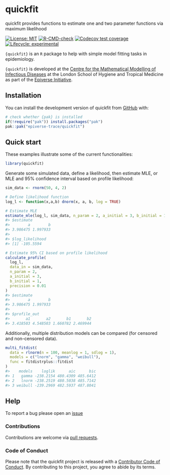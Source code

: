 
<!-- README.md is generated from README.Rmd. Please edit that file. -->
<!-- The code to render this README is stored in .github/workflows/render-readme.yaml -->
<!-- Variables marked with double curly braces will be transformed beforehand: -->
<!-- `packagename` is extracted from the DESCRIPTION file -->
<!-- `gh_repo` is extracted via a special environment variable in GitHub Actions -->

# quickfit

quickfit provides functions to estimate one and two parameter functions
via maximum likelihood

<!-- badges: start -->

[![License:
MIT](https://img.shields.io/badge/License-MIT-yellow.svg)](https://opensource.org/licenses/MIT)
[![R-CMD-check](https://github.com/epiverse-trace/quickfit/actions/workflows/R-CMD-check.yaml/badge.svg)](https://github.com/epiverse-trace/quickfit/actions/workflows/R-CMD-check.yaml)
[![Codecov test
coverage](https://codecov.io/gh/epiverse-trace/quickfit/branch/main/graph/badge.svg)](https://app.codecov.io/gh/epiverse-trace/quickfit?branch=main)
[![Lifecycle:
experimental](https://img.shields.io/badge/lifecycle-experimental-orange.svg)](https://lifecycle.r-lib.org/articles/stages.html#experimental)
<!-- badges: end -->

`{quickfit}` is an `R` package to help with simple model fitting tasks
in epidemiology.

`{quickfit}` is developed at the [Centre for the Mathematical Modelling
of Infectious
Diseases](https://www.lshtm.ac.uk/research/centres/centre-mathematical-modelling-infectious-diseases)
at the London School of Hygiene and Tropical Medicine as part of the
[Epiverse Initiative](https://data.org/initiatives/epiverse/).

## Installation

You can install the development version of quickfit from
[GitHub](https://github.com/) with:

``` r
# check whether {pak} is installed
if(!require("pak")) install.packages("pak")
pak::pak("epiverse-trace/quickfit")
```

## Quick start

These examples illustrate some of the current functionalities:

``` r
library(quickfit)
```

Generate some simulated data, define a likelihood, then estimate MLE, or
MLE and 95% confidence interval based on profile likelihood:

``` r
sim_data <- rnorm(50, 4, 2)

# Define likelihood function
log_l <- function(x,a,b) dnorm(x, a, b, log = TRUE)

# Estimate MLE
estimate_mle(log_l, sim_data, n_param = 2, a_initial = 3, b_initial = 1)
#> $estimate
#>        a        b 
#> 3.986475 1.997933 
#> 
#> $log_likelihood
#> [1] -105.5594

# Estimate 95% CI based on profile likelihood
calculate_profile(
  log_l, 
  data_in = sim_data, 
  n_param = 2, 
  a_initial = 3, 
  b_initial = 1, 
  precision = 0.01
)
#> $estimate
#>        a        b 
#> 3.986475 1.997933 
#> 
#> $profile_out
#>       a1       a2       b1       b2 
#> 3.418503 4.548503 1.660782 2.469944
```

Additionally, multiple distribution models can be compared (for censored
and non-censored data).

``` r
multi_fitdist(
  data = rlnorm(n = 100, meanlog = 1, sdlog = 1), 
  models = c("lnorm", "gamma", "weibull"), 
  func = fitdistrplus::fitdist
)
#>    models    loglik      aic      bic
#> 1   gamma -238.2154 480.4309 485.6412
#> 2   lnorm -238.2519 480.5038 485.7142
#> 3 weibull -239.2969 482.5937 487.8041
```

## Help

To report a bug please open an
[issue](https://github.com/epiverse-trace/quickfit/issues/new/choose)

### Contributions

Contributions are welcome via [pull
requests](https://github.com/epiverse-trace/quickfit/pulls).

### Code of Conduct

Please note that the quickfit project is released with a [Contributor
Code of
Conduct](https://github.com/epiverse-trace/.github/blob/main/CODE_OF_CONDUCT.md).
By contributing to this project, you agree to abide by its terms.
